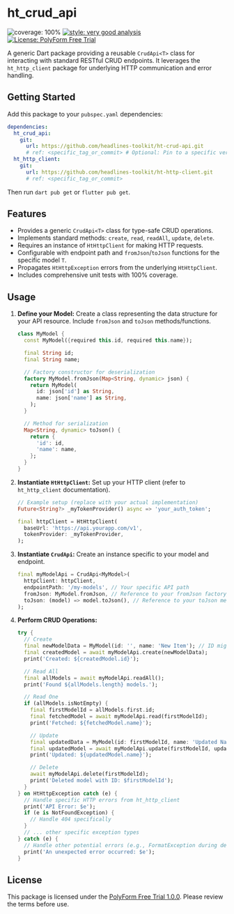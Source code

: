 # ht_crud_api

![coverage: 100%](https://img.shields.io/badge/coverage-100-green)
[![style: very good analysis](https://img.shields.io/badge/style-very_good_analysis-B22C89.svg)](https://pub.dev/packages/very_good_analysis)
[![License: PolyForm Free Trial](https://img.shields.io/badge/License-PolyForm%20Free%20Trial-blue)](https://polyformproject.org/licenses/free-trial/1.0.0)

A generic Dart package providing a reusable `CrudApi<T>` class for interacting with standard RESTful CRUD endpoints. It leverages the `ht_http_client` package for underlying HTTP communication and error handling.

## Getting Started

Add this package to your `pubspec.yaml` dependencies:

```yaml
dependencies:
  ht_crud_api:
    git:
      url: https://github.com/headlines-toolkit/ht-crud-api.git
      # ref: <specific_tag_or_commit> # Optional: Pin to a specific version
  ht_http_client:
    git:
      url: https://github.com/headlines-toolkit/ht-http-client.git
      # ref: <specific_tag_or_commit>
```

Then run `dart pub get` or `flutter pub get`.

## Features

*   Provides a generic `CrudApi<T>` class for type-safe CRUD operations.
*   Implements standard methods: `create`, `read`, `readAll`, `update`, `delete`.
*   Requires an instance of `HtHttpClient` for making HTTP requests.
*   Configurable with endpoint path and `fromJson`/`toJson` functions for the specific model `T`.
*   Propagates `HtHttpException` errors from the underlying `HtHttpClient`.
*   Includes comprehensive unit tests with 100% coverage.

## Usage

1.  **Define your Model:** Create a class representing the data structure for your API resource. Include `fromJson` and `toJson` methods/functions.

    ```dart
    class MyModel {
      const MyModel({required this.id, required this.name});

      final String id;
      final String name;

      // Factory constructor for deserialization
      factory MyModel.fromJson(Map<String, dynamic> json) {
        return MyModel(
          id: json['id'] as String,
          name: json['name'] as String,
        );
      }

      // Method for serialization
      Map<String, dynamic> toJson() {
        return {
          'id': id,
          'name': name,
        };
      }
    }
    ```

2.  **Instantiate `HtHttpClient`:** Set up your HTTP client (refer to `ht_http_client` documentation).

    ```dart
    // Example setup (replace with your actual implementation)
    Future<String?> _myTokenProvider() async => 'your_auth_token';

    final httpClient = HtHttpClient(
      baseUrl: 'https://api.yourapp.com/v1',
      tokenProvider: _myTokenProvider,
    );
    ```

3.  **Instantiate `CrudApi`:** Create an instance specific to your model and endpoint.

    ```dart
    final myModelApi = CrudApi<MyModel>(
      httpClient: httpClient,
      endpointPath: '/my-models', // Your specific API path
      fromJson: MyModel.fromJson, // Reference to your fromJson factory/function
      toJson: (model) => model.toJson(), // Reference to your toJson method/function
    );
    ```

4.  **Perform CRUD Operations:**

    ```dart
    try {
      // Create
      final newModelData = MyModel(id: '', name: 'New Item'); // ID might be ignored by API
      final createdModel = await myModelApi.create(newModelData);
      print('Created: ${createdModel.id}');

      // Read All
      final allModels = await myModelApi.readAll();
      print('Found ${allModels.length} models.');

      // Read One
      if (allModels.isNotEmpty) {
        final firstModelId = allModels.first.id;
        final fetchedModel = await myModelApi.read(firstModelId);
        print('Fetched: ${fetchedModel.name}');

        // Update
        final updatedData = MyModel(id: firstModelId, name: 'Updated Name');
        final updatedModel = await myModelApi.update(firstModelId, updatedData);
        print('Updated: ${updatedModel.name}');

        // Delete
        await myModelApi.delete(firstModelId);
        print('Deleted model with ID: $firstModelId');
      }
    } on HtHttpException catch (e) {
      // Handle specific HTTP errors from ht_http_client
      print('API Error: $e');
      if (e is NotFoundException) {
        // Handle 404 specifically
      }
      // ... other specific exception types
    } catch (e) {
      // Handle other potential errors (e.g., FormatException during deserialization)
      print('An unexpected error occurred: $e');
    }
    ```

## License

This package is licensed under the [PolyForm Free Trial 1.0.0](LICENSE). Please review the terms before use.
